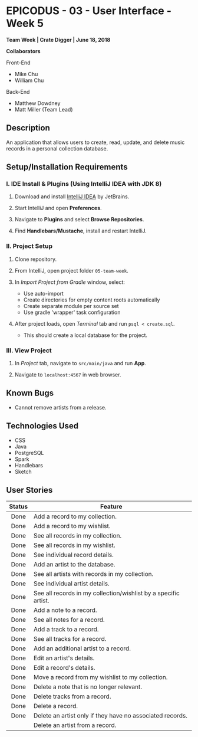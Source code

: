 # EPICODUS - 03 - User Interface - Week 5

**Team Week | Crate Digger | June 18, 2018**

**Collaborators**

Front-End

- Mike Chu
- William Chu

Back-End

- Matthew Dowdney
- Matt Miller (Team Lead)

## Description

An application that allows users to create, read, update, and delete music records in a personal collection database.

## Setup/Installation Requirements

### I. IDE Install & Plugins (Using IntelliJ IDEA with JDK 8)

1. Download and install [IntelliJ IDEA](https://www.jetbrains.com/idea/) by JetBrains.

2. Start IntelliJ and open **Preferences**.

3. Navigate to **Plugins** and select **Browse Repositories**.

4. Find **Handlebars/Mustache**, install and restart IntelliJ.

### II. Project Setup

1. Clone repository.

2. From IntelliJ, open project folder `05-team-week`.

3. In *Import Project from Gradle* window, select:

    - Use auto-import
    - Create directories for empty content roots automatically
    - Create separate module per source set
    - Use gradle 'wrapper' task configuration

4. After project loads, open *Terminal* tab and run `psql < create.sql`.

    - This should create a local database for the project.

### III. View Project

1. In *Project* tab, navigate to `src/main/java` and run **App**.

2. Navigate to `localhost:4567` in web browser.

## Known Bugs

- Cannot remove artists from a release.

## Technologies Used

- CSS
- Java
- PostgreSQL
- Spark
- Handlebars
- Sketch

## User Stories

| Status | Feature |
| :-: | --- |
| Done | Add a record to my collection. |
| Done | Add a record to my wishlist. |
| Done | See all records in my collection. |
| Done | See all records in my wishlist. |
| Done | See individual record details. |
| Done | Add an artist to the database. |
| Done | See all artists with records in my collection. |
| Done | See individual artist details. |
| Done | See all records in my collection/wishlist by a specific artist. |
| Done | Add a note to a record. |
| Done | See all notes for a record. |
| Done | Add a track to a record. |
| Done | See all tracks for a record. |
| Done | Add an additional artist to a record. |
| Done | Edit an artist's details. |
| Done | Edit a record's details. |
| Done | Move a record from my wishlist to my collection. |
| Done | Delete a note that is no longer relevant. |
| Done | Delete tracks from a record. |
| Done | Delete a record. |
| Done | Delete an artist only if they have no associated records. |
|  | Delete an artist from a record. |
